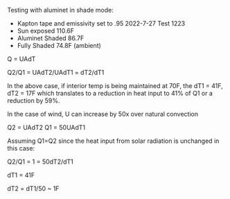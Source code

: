 Testing with aluminet in shade mode:
* Kapton tape and emissivity set to .95
2022-7-27 Test 1223
* Sun exposed 110.6F
* Aluminet Shaded 86.7F
* Fully Shaded 74.8F (ambient)


Q = UAdT

Q2/Q1 = UAdT2/UAdT1 = dT2/dT1

In the above case, if interior temp is being maintained at 70F, the dT1 = 41F, dT2 = 17F which translates to a reduction in heat input to 41% of Q1 or a reduction by 59%.

In the case of wind, U can increase by 50x over natural convection

Q2 = UAdT2
Q1 = 50UAdT1

Assuming Q1=Q2 since the heat input from solar radiation is unchanged in this case:

Q2/Q1 = 1 = 50dT2/dT1

dT1 = 41F

dT2 = dT1/50 ~ 1F